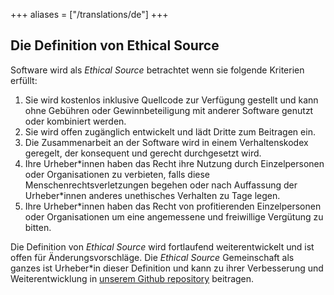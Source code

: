 +++
aliases = ["/translations/de"]
+++

## Die Definition von Ethical Source

Software wird als _Ethical Source_ betrachtet wenn sie folgende Kriterien erfüllt:

1. Sie wird kostenlos inklusive Quellcode zur Verfügung gestellt und kann ohne Gebühren oder Gewinnbeteiligung mit anderer Software genutzt oder kombiniert werden.
1. Sie wird offen zugänglich entwickelt und lädt Dritte zum Beitragen ein.
1. Die Zusammenarbeit an der Software wird in einem Verhaltenskodex geregelt, der konsequent und gerecht durchgesetzt wird.
1. Ihre Urheber\*innen haben das Recht ihre Nutzung durch Einzelpersonen oder Organisationen zu verbieten, falls diese Menschenrechtsverletzungen begehen oder nach Auffassung der Urheber\*innen anderes unethisches Verhalten zu Tage legen.
1. Ihre Urheber\*innen haben das Recht von profitierenden Einzelpersonen oder Organisationen um eine angemessene und freiwillige Vergütung zu bitten.

Die Definition von _Ethical Source_ wird fortlaufend weiterentwickelt und ist offen für Änderungsvorschläge. Die _Ethical Source_ Gemeinschaft als ganzes ist Urheber*in dieser Definition und kann zu ihrer Verbesserung und Weiterentwicklung in [unserem Github repository](https://github.com/ContributorCovenant/ethicalsource "Ethical Source Definition source code") beitragen.
